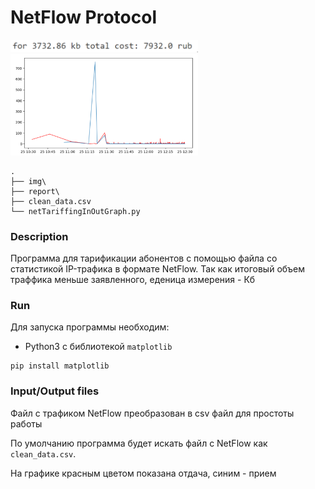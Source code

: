 # NetFlow Protocol
<img src="./img/Capture.PNG" alt="" width="300"/>
<img src="./img/Graph.PNG" alt="" width="300"/>

```
.
├── img\
├── report\
├── clean_data.csv
└── netTariffingInOutGraph.py
```
### Description
Программа для тарификации абонентов с помощью файла со статистикой IP-трафика в формате NetFlow.
Так как итоговый объем траффика меньше заявленного, еденица измерения - Кб 

### Run
Для запуска программы необходим:
- Python3 с библиотекой `matplotlib`
```
pip install matplotlib
```

### Input/Output files
Файл с трафиком NetFlow преобразован в csv файл для простоты работы

По умолчанию программа будет искать файл с NetFlow как `clean_data.csv`.

На графике красным цветом показана отдача, синим - прием
